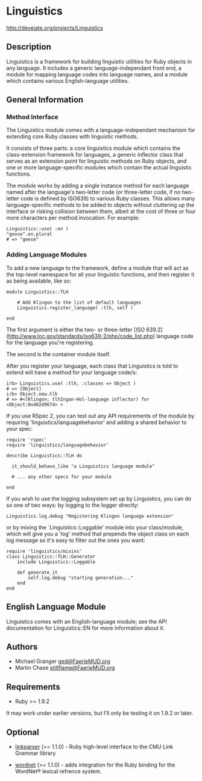 
# Linguistics

http://deveiate.org/projects/Linguistics

## Description

Linguistics is a framework for building linguistic utilities for Ruby objects
in any language. It includes a generic language-independant front end, a
module for mapping language codes into language names, and a module which
contains various English-language utilities.

## General Information

### Method Interface

The Linguistics module comes with a language-independant mechanism for
extending core Ruby classes with linguistic methods.

It consists of three parts: a core linguistics module which contains the
class-extension framework for languages, a generic inflector class that serves
as an extension point for linguistic methods on Ruby objects, and one or more
language-specific modules which contain the actual linguistic functions.

The module works by adding a single instance method for each language named
after the language's two-letter code (or three-letter code, if no two-letter
code is defined by ISO639) to various Ruby classes. This allows many
language-specific methods to be added to objects without cluttering up the
interface or risking collision between them, albeit at the cost of three or four
more characters per method invocation. For example:

	Linguistics::use( :en )
	"goose".en.plural
	# => "geese"


### Adding Language Modules

To add a new language to the framework, define a module that will act as the top-level namespace for all your linguistic functions, and then register it as being available, like so:

	module Linguistics::TLH
	
		# Add Klingon to the list of default languages
		Linguistics.register_language( :tlh, self )

	end

The first argument is either the two- or three-letter [ISO 639.2] (http://www.loc.gov/standards/iso639-2/php/code_list.php) language code for the language you're registering.

The second is the container module itself.

After you register your language, each class that Linguistics is told to extend will have a method for your language code/s:

	irb> Linguistics.use( :tlh, :classes => Object )
	# => [Object]
	irb> Object.new.tlh
	# => #<(Klingon; tlhIngan-Hol-language inflector) for <Object:0x402d9674> >

If you use RSpec 2, you can test out any API requirements of the module by requiring  'linguistics/languagebehavior' and adding a shared behavior to your spec:

	require 'rspec'
    require 'linguistics/languagebehavior'
	
	describe Linguistics::TLH do
	
	  it_should_behave_like "a Linguistics language module"
	
	  # ... any other specs for your module
	
	end

If you wish to use the logging subsystem set up by Linguistics, you can do so one of two ways: by logging to the logger directly:

	Linguistics.log.debug "Registering Klingon language extension"

or by mixing the `Linguistics::Loggable' module into your class/module, which will give you a 'log' method that prepends the object class on each log message so it's easy to filter out the ones you want:

	require 'linguistics/mixins'
	class Linguistics::TLH::Generator
		include Linguistics::Loggable

		def generate_it
			self.log.debug "starting generation..."
		end
	end



## English Language Module

Linguistics comes with an English-language module; see the API documentation for 
Linguistics::EN for more information about it.


## Authors

* Michael Granger <ged@FaerieMUD.org>
* Martin Chase <stillflame@FaerieMUD.org>


## Requirements

* Ruby >= 1.9.2

It may work under earlier versions, but I'll only be testing it on 1.9.2 or later.


## Optional

* [linkparser](http://deveiate.org/projects/Ruby-LinkParser) (>= 1.1.0) - Ruby high-level interface to the CMU Link Grammar library

* [wordnet](http://deveiate.org/projects/Ruby-WordNet) (>= 1.1.0) - adds integration for the Ruby binding for the WordNet® lexical refrence system.



